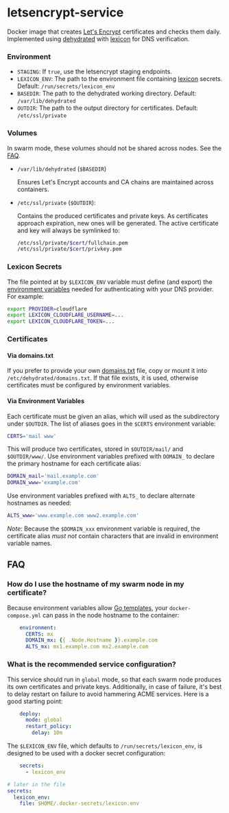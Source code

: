 # letsencrypt-service

Docker image that creates [Let's Encrypt][2] certificates and checks them
daily. Implemented using [dehydrated][1] with [lexicon][3] for DNS
verification.

### Environment

* `STAGING`: If `true`, use the letsencrypt staging endpoints.
* `LEXICON_ENV`: The path to the environment file containing [lexicon][3]
  secrets. Default: `/run/secrets/lexicon_env`
* `BASEDIR`: The path to the dehydrated working directory. Default:
  `/var/lib/dehydrated`
* `OUTDIR`: The path to the output directory for certificates. Default:
  `/etc/ssl/private`

### Volumes

In swarm mode, these volumes should not be shared across nodes. See the
[FAQ](#what-is-the-recommended-service-configuration).

* `/var/lib/dehydrated` (`$BASEDIR`)

  Ensures Let's Encrypt accounts and CA chains are maintained across
  containers.

* `/etc/ssl/private` (`$OUTDIR`):

  Contains the produced certificates and private keys. As certificates approach
  expiration, new ones will be generated. The active certificate and key will
  always be symlinked to:

  ```bash
  /etc/ssl/private/$cert/fullchain.pem
  /etc/ssl/private/$cert/privkey.pem
  ```

### Lexicon Secrets

The file pointed at by `$LEXICON_ENV` variable must define (and export) the
[environment variables][5] needed for authenticating with your DNS provider.
For example:

```bash
export PROVIDER=cloudflare
export LEXICON_CLOUDFLARE_USERNAME=...
export LEXICON_CLOUDFLARE_TOKEN=...
```

### Certificates

#### Via domains.txt

If you prefer to provide your own [domains.txt][4] file, copy or mount it into
`/etc/dehydrated/domains.txt`. If that file exists, it is used, otherwise
certificates must be configured by environment variables.

#### Via Environment Variables

Each certificate must be given an alias, which will used as the subdirectory
under `$OUTDIR`. The list of aliases goes in the `$CERTS` environment variable:

```bash
CERTS='mail www'
```

This will produce two certificates, stored in `$OUTDIR/mail/` and
`$OUTDIR/www/`. Use environment variables prefixed with `DOMAIN_` to declare
the primary hostname for each certificate alias:

```bash
DOMAIN_mail='mail.example.com'
DOMAIN_www='example.com'
```

Use environment variables prefixed with `ALTS_` to declare alternate hostnames
as needed:

```bash
ALTS_www='www.example.com www2.example.com'
```

*Note:* Because the `$DOMAIN_xxx` environment variable is required, the
certificate alias _must not_ contain characters that are invalid in environment
variable names.

## FAQ

### How do I use the hostname of my swarm node in my certificate?

Because environment variables allow [Go templates][6], your
`docker-compose.yml` can pass in the node hostname to the container:

```yaml
    environment:
      CERTS: mx
      DOMAIN_mx: {{ .Node.Hostname }}.example.com
      ALTS_mx: mx1.example.com mx2.example.com
```

### What is the recommended service configuration?

This service should run in `global` mode, so that each swarm node produces its
own certificates and private keys. Additionally, in case of failure, it's best
to delay restart on failure to avoid hammering ACME services. Here is a good
starting point:

```yaml
    deploy:
      mode: global
      restart_policy:
        delay: 10m
```

The `$LEXICON_ENV` file, which defaults to `/run/secrets/lexicon_env`, is
designed to be used with a docker secret configuration:

```yaml
    secrets:
      - lexicon_env

# later in the file
secrets:
  lexicon_env:
    file: $HOME/.docker-secrets/lexicon.env
```

[1]: https://dehydrated.io/
[2]: https://letsencrypt.org/
[3]: https://github.com/AnalogJ/lexicon
[4]: https://github.com/dehydrated-io/dehydrated/blob/master/docs/domains_txt.md
[5]: https://github.com/AnalogJ/lexicon#environmental-variables
[6]: //docs.docker.com/engine/reference/commandline/service_create/#create-services-using-templates
